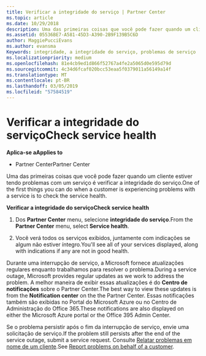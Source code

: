 ```yaml
---
title: Verificar a integridade do serviço | Partner Center
ms.topic: article
ms.date: 10/29/2018
description: Uma das primeiras coisas que você pode fazer quando um cliente estiver tendo problemas com um serviço é verificar a integridade do serviço.
ms.assetid: 05536BE7-A581-45D3-A390-2B9F139B5C6D
author: MaggiePucciEvans
ms.author: evansma
Keywords: integridade, a integridade do serviço, problemas de serviço
ms.localizationpriority: medium
ms.openlocfilehash: 81e4cb9ed1d866f52767a4fe2a5065d0e595d79d
ms.sourcegitcommit: 4c34d6fcaf020bcc53eaa5f0379011a56149a14f
ms.translationtype: MT
ms.contentlocale: pt-BR
ms.lasthandoff: 03/05/2019
ms.locfileid: "57584519"
---
```

# <a name="check-service-health"></a><span data-ttu-id="3f7b1-104">Verificar a integridade do serviço</span><span class="sxs-lookup"><span data-stu-id="3f7b1-104">Check service health</span></span>

<span data-ttu-id="3f7b1-105">**Aplica-se a**</span><span class="sxs-lookup"><span data-stu-id="3f7b1-105">**Applies to**</span></span>

-  <span data-ttu-id="3f7b1-106">Partner Center</span><span class="sxs-lookup"><span data-stu-id="3f7b1-106">Partner Center</span></span>

<span data-ttu-id="3f7b1-107">Uma das primeiras coisas que você pode fazer quando um cliente estiver tendo problemas com um serviço é verificar a integridade do serviço.</span><span class="sxs-lookup"><span data-stu-id="3f7b1-107">One of the first things you can do when a customer is experiencing problems with a service is to check the service health.</span></span>

<span data-ttu-id="3f7b1-108">**Verificar a integridade do serviço**</span><span class="sxs-lookup"><span data-stu-id="3f7b1-108">**Check service health**</span></span>

1.  <span data-ttu-id="3f7b1-109">Dos **Partner Center** menu, selecione **integridade do serviço**.</span><span class="sxs-lookup"><span data-stu-id="3f7b1-109">From the **Partner Center** menu, select **Service health**.</span></span> 

2.  <span data-ttu-id="3f7b1-110">Você verá todos os serviços exibidos, juntamente com indicações se algum não estiver íntegro.</span><span class="sxs-lookup"><span data-stu-id="3f7b1-110">You'll see all of your services displayed, along with indications if any are not in good health.</span></span> 

<span data-ttu-id="3f7b1-111">Durante uma interrupção de serviço, a Microsoft fornece atualizações regulares enquanto trabalhamos para resolver o problema.</span><span class="sxs-lookup"><span data-stu-id="3f7b1-111">During a service outage, Microsoft provides regular updates as we work to address the problem.</span></span> <span data-ttu-id="3f7b1-112">A melhor maneira de exibir essas atualizações é do **Centro de notificações** sobre o Partner Center.</span><span class="sxs-lookup"><span data-stu-id="3f7b1-112">The best way to view these updates is from the **Notification center** on the the Partner Center.</span></span> <span data-ttu-id="3f7b1-113">Essas notificações também são exibidas no Portal do Microsoft Azure ou no Centro de Administração do Office 365.</span><span class="sxs-lookup"><span data-stu-id="3f7b1-113">These notifications are also displayed on either the Microsoft Azure portal or the Office 395 Admin Center.</span></span>

<span data-ttu-id="3f7b1-114">Se o problema persistir após o fim da interrupção de serviço, envie uma solicitação de serviço.</span><span class="sxs-lookup"><span data-stu-id="3f7b1-114">If the problem still persists after the end of the service outage, submit a service request.</span></span> <span data-ttu-id="3f7b1-115">Consulte [Relatar problemas em nome de um cliente](report-problems-on-behalf-of-a-customer.md).</span><span class="sxs-lookup"><span data-stu-id="3f7b1-115">See [Report problems on behalf of a customer](report-problems-on-behalf-of-a-customer.md).</span></span>

 

 



